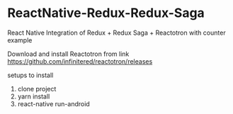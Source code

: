 # ReactNative-Redux-Redux-Saga
React Native Integration of Redux + Redux Saga + Reactotron with counter example

Download and install Reactotron from link 
https://github.com/infinitered/reactotron/releases

setups to install 

1. clone project
2. yarn install
3. react-native run-android

